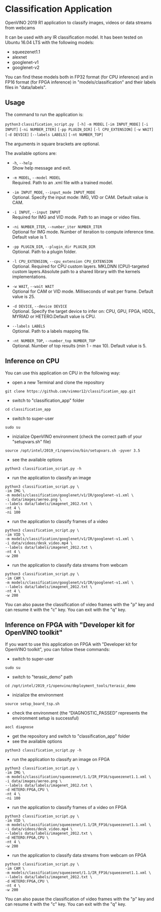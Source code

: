 # Classification Application

OpenVINO 2019 R1 application to classify images, videos or data streams from webcams

It can be used with any IR classification model.
It has been tested on Ubuntu 16.04 LTS with the following models:
  - squeezenet1.1
  - alexnet
  - googlenet-v1
  - googlenet-v2

You can find these models both in FP32 format (for CPU inference) and in FP16 format (for FPGA inference) in "models/classification" and their labels files in "data/labels".

Usage
-
The command to run the application is:   
   
`python3` `classification_script.py ` `[-h]` `-m MODEL` `[-im INPUT_MODE]` `[-i INPUT]` `[-ni NUMBER_ITER]` `[-pp PLUGIN_DIR]` `[-l CPU_EXTENSION]` `[-w WAIT]` `[-d DEVICE]` `[--labels LABELS]` `[-nt NUMBER_TOP] ` 
  
The arguments in square brackets are optional.  

The available options are:  
  
+ `-h`, `--help `  
  Show help message and exit.  
    
+  `-m MODEL`, `--model MODEL`  
  Required. Path to an .xml file with a trained model.  
    
+  `-im INPUT_MODE`, `--input_mode INPUT_MODE`  
  Optional. Specify the input mode: IMG, VID or CAM. Default value is CAM.  
  
+  `-i INPUT`, `--input INPUT`  
  Required for IMG and VID mode. Path to an image or video files.  
                          
+  `-ni NUMBER_ITER`, `--number_iter NUMBER_ITER`  
  Optional for IMG mode. Number of iteration to compute inference time. Default value is 1.  
                          
+  `-pp PLUGIN_DIR`, `--plugin_dir PLUGIN_DIR`  
  Optional. Path to a plugin folder.  
                          
+  `-l CPU_EXTENSION`, `--cpu_extension CPU_EXTENSION`  
   Optional. Required for CPU custom layers. MKLDNN (CPU)-targeted custom layers.Absolute path to
   a shared library with the kernels implementations.  
                          
+  `-w WAIT`, `--wait WAIT`    
  Optional for CAM or VID mode. Milliseconds of wait per frame. Default value is 25.  
    
+  `-d DEVICE`, `--device DEVICE`  
   Optional. Specify the target device to infer on: CPU, GPU, FPGA, HDDL, MYRIAD or
   HETERO.Default value is CPU.  
                          
+  `--labels LABELS`         
  Optional. Path to a labels mapping file.  
    
+  `-nt NUMBER_TOP`, `--number_top NUMBER_TOP`  
  Optional. Number of top results (min 1 - max 10). Default value is 5.  
                          

Inference on CPU
  -  
You can use this application on CPU in the following way:
  - open a new Terminal and clone the repository
  ```
  git clone https://github.com/vinmor12/classification_app.git
  ```
  - switch to "classification_app" folder
  ```
  cd classification_app
  ```
  - switch to super-user
  ```
  sudo su
  ```
  - inizialize OpenVINO environment (check the correct path of your "setupvars.sh" file)
  ```
  source /opt/intel/2019_r1/openvino/bin/setupvars.sh -pyver 3.5
  ```
  - see the available options
  ```
  python3 classification_script.py -h
  ```
  - run the application to classify an image
  ```
  python3 classification_script.py \
  -im IMG \
  -m models/classification/googlenet/v1/IR/googlenet-v1.xml \
  -i data/images/aereo.png \
  --labels data/labels/imagenet_2012.txt \
  -nt 4 \
  -ni 100
  ```
  - run the application to classify frames of a video
  ```
  python3 classification_script.py \
  -im VID \
  -m models/classification/googlenet/v1/IR/googlenet-v1.xml \
  -i data/videos/desk_video.mp4 \
  --labels data/labels/imagenet_2012.txt \
  -nt 4 \
  -w 200
  ```
  - run the application to classify data streams from webcam
  ```
  python3 classification_script.py \
  -im CAM \
  -m models/classification/googlenet/v1/IR/googlenet-v1.xml \
  --labels data/labels/imagenet_2012.txt \
  -nt 4 \
  -w 200
  ```

You can also pause the classification of video frames with the "p" key and can resume it with the "c" key.
You can exit with the "q" key.

Inference on FPGA with "Developer kit for OpenVINO toolkit"
  -  
If you want to use this application on FPGA with "Developer kit for OpenVINO toolkit", you can follow these commands:
  - switch to super-user
  ```
  sudo su
  ```
  - switch to "terasic_demo" path
  ```
  cd /opt/intel/2019_r1/openvino/deployment_tools/terasic_demo
  ```
  - inizialize the environment
  ```
  source setup_board_tsp.sh
  ```
  - check the environment (the “DIAGNOSTIC_PASSED” represents the environment setup is successful)
  ```
  aocl diagnose
  ```
  - get the repository and switch to "classification_app" folder
  - see the available options
  ```
  python3 classification_script.py -h
  ```
  - run the application to classify an image on FPGA
  ```
  python3 classification_script.py \
  -im IMG \
  -m models/classification/squeezenet/1.1/IR_FP16/squeezenet1.1.xml \
  -i data/images/aereo.png \
  --labels data/labels/imagenet_2012.txt \
  -d HETERO:FPGA,CPU \
  -nt 4 \
  -ni 100
  ```
  - run the application to classify frames of a video on FPGA
  ```
  python3 classification_script.py \
  -im VID \
  -m models/classification/squeezenet/1.1/IR_FP16/squeezenet1.1.xml \
  -i data/videos/desk_video.mp4 \
  --labels data/labels/imagenet_2012.txt \
  -d HETERO:FPGA,CPU \
  -nt 4 \
  -w 200
  ```
  - run the application to classify data streams from webcam on FPGA
  ```
  python3 classification_script.py \
  -im CAM \
  -m models/classification/squeezenet/1.1/IR_FP16/squeezenet1.1.xml \
  --labels data/labels/imagenet_2012.txt \
  -d HETERO:FPGA,CPU \
  -nt 4 \
  -w 200
  ```

You can also pause the classification of video frames with the "p" key and can resume it with the "c" key.
You can exit with the "q" key.
